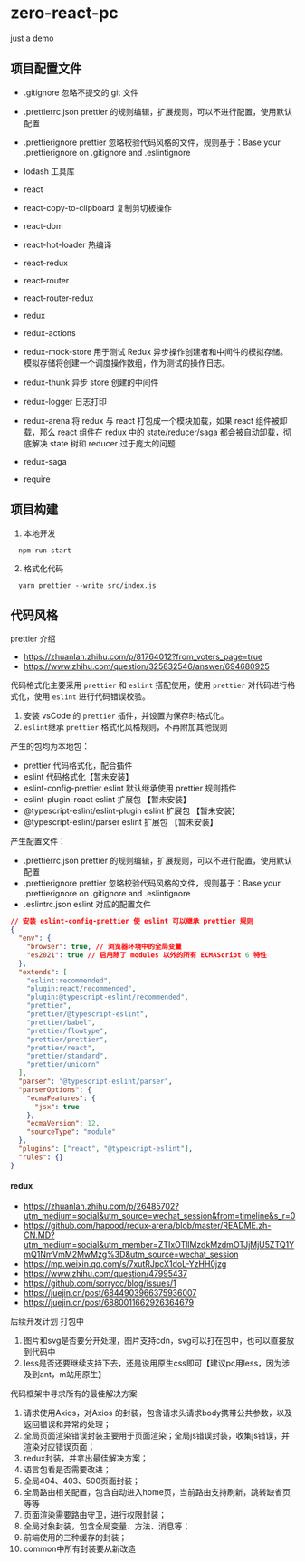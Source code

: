 # zero-react-pc

just a demo

## 项目配置文件

- .gitignore 忽略不提交的 git 文件
- .prettierrc.json prettier 的规则编辑，扩展规则，可以不进行配置，使用默认配置
- .prettierignore prettier 忽略校验代码风格的文件，规则基于：Base your .prettierignore on .gitignore and .eslintignore


- lodash 工具库
- react
- react-copy-to-clipboard 复制剪切板操作
- react-dom
- react-hot-loader 热编译
- react-redux
- react-router
- react-router-redux
- redux
- redux-actions
- redux-mock-store 用于测试 Redux 异步操作创建者和中间件的模拟存储。模拟存储将创建一个调度操作数组，作为测试的操作日志。
- redux-thunk 异步 store 创建的中间件
- redux-logger 日志打印
- redux-arena 将 redux 与 react 打包成一个模块加载，如果 react 组件被卸载，那么 react 组件在 redux 中的 state/reducer/saga 都会被自动卸载，彻底解决 state 树和 reducer 过于庞大的问题
- redux-saga
- require



## 项目构建

1. 本地开发

```
  npm run start
```

2. 格式化代码

```
  yarn prettier --write src/index.js
```

## 代码风格

prettier 介绍

- https://zhuanlan.zhihu.com/p/81764012?from_voters_page=true
- https://www.zhihu.com/question/325832546/answer/694680925

代码格式化主要采用 `prettier` 和 `eslint` 搭配使用，使用 `prettier` 对代码进行格式化，使用 `eslint` 进行代码错误校验。

1. 安装 vsCode 的 `prettier` 插件，并设置为保存时格式化。
2. `eslint`继承 `prettier` 格式化风格规则，不再附加其他规则

产生的包均为本地包：

- prettier 代码格式化，配合插件
- eslint 代码格式化【暂未安装】
- eslint-config-prettier eslint 默认继承使用 prettier 规则插件
- eslint-plugin-react eslint 扩展包 【暂未安装】
- @typescript-eslint/eslint-plugin eslint 扩展包 【暂未安装】
- @typescript-eslint/parser eslint 扩展包 【暂未安装】

产生配置文件：

- .prettierrc.json prettier 的规则编辑，扩展规则，可以不进行配置，使用默认配置
- .prettierignore prettier 忽略校验代码风格的文件，规则基于：Base your .prettierignore on .gitignore and .eslintignore
- .eslintrc.json eslint 对应的配置文件

```json
// 安装 eslint-config-prettier 使 eslint 可以继承 prettier 规则
{
  "env": {
    "browser": true, // 浏览器环境中的全局变量
    "es2021": true // 启用除了 modules 以外的所有 ECMAScript 6 特性
  },
  "extends": [
    "eslint:recommended",
    "plugin:react/recommended",
    "plugin:@typescript-eslint/recommended",
    "prettier",
    "prettier/@typescript-eslint",
    "prettier/babel",
    "prettier/flowtype",
    "prettier/prettier",
    "prettier/react",
    "prettier/standard",
    "prettier/unicorn"
  ],
  "parser": "@typescript-eslint/parser",
  "parserOptions": {
    "ecmaFeatures": {
      "jsx": true
    },
    "ecmaVersion": 12,
    "sourceType": "module"
  },
  "plugins": ["react", "@typescript-eslint"],
  "rules": {}
}
```

#### redux

- https://zhuanlan.zhihu.com/p/26485702?utm_medium=social&utm_source=wechat_session&from=timeline&s_r=0
- https://github.com/hapood/redux-arena/blob/master/README.zh-CN.MD?utm_medium=social&utm_member=ZTIxOTllMzdkMzdmOTJjMjU5ZTQ1YmQ1NmVmM2MwMzg%3D&utm_source=wechat_session
- https://mp.weixin.qq.com/s/7xutRJpcX1doL-YzHH0jzg
- https://www.zhihu.com/question/47995437
- https://github.com/sorrycc/blog/issues/1
- https://juejin.cn/post/6844903966375936007
- https://juejin.cn/post/6880011662926364679


后续开发计划
打包中
1. 图片和svg是否要分开处理，图片支持cdn，svg可以打在包中，也可以直接放到代码中
2. less是否还要继续支持下去，还是说用原生css即可【建议pc用less，因为涉及到ant，m站用原生】

代码框架中寻求所有的最佳解决方案
1. 请求使用Axios，对Axios 的封装，包含请求头请求body携带公共参数，以及返回错误和异常的处理；
2. 全局页面渲染错误封装主要用于页面渲染；全局js错误封装，收集js错误，并渲染对应错误页面；
3. redux封装，并拿出最佳解决方案；
4. 语言包看是否需要改进；
5. 全局404、403、500页面封装；
6. 全局路由相关配置，包含自动进入home页，当前路由支持刷新，跳转缺省页等等
7. 页面渲染需要路由守卫，进行权限封装；
8. 全局对象封装，包含全局变量、方法、消息等；
9. 前端使用的三种缓存的封装；
10. common中所有封装要从新改造
